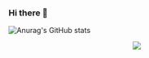 ### Hi there 👋
![Anurag's GitHub stats](https://github-readme-stats.vercel.app/api?username=hobenaba&show_icons=true&theme=radical)
 <div align="center"><img src="https://github-readme-stats.vercel.app/api/top-langs/?username=belkarto&layout=compact&title_color=0891b2&hide_border=true&bg_color=1c1917&langs_count=6" align="center" /></div> 
<!--
**hobenaba/hobenaba** is a ✨ _special_ ✨ repository because its `README.md` (this file) appears on your GitHub profile.

Here are some ideas to get you started:

- 🔭 I’m currently working on ...
- 🌱 I’m currently learning ...
- 👯 I’m looking to collaborate on ...
- 🤔 I’m looking for help with ...
- 💬 Ask me about ...
- 📫 How to reach me: ...
- 😄 Pronouns: ...
- ⚡ Fun fact: ...
-->
